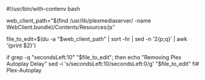 #!/usr/bin/with-contenv bash

web_client_path="$(find /usr/lib/plexmediaserver/ -name WebClient.bundle)/Contents/Resources/js"

file_to_edit=$(du -a "$web_client_path" | sort -hr | sed -n '2{p;q}' | awk '{print $2}')

if grep -q "secondsLeft:10" "$file_to_edit"; then
    echo "Removing Plex Autoplay Delay"
    sed -i 's/secondsLeft:10/secondsLeft:0/g' "$file_to_edit"
fi# Plex-Autoplay
